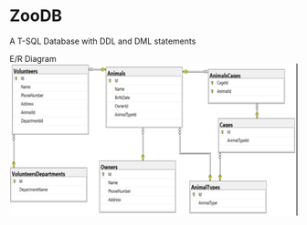 # ZooDB
A T-SQL Database with
DDL and DML statements

E/R Diagram
![alt text](https://github.com/StanNedelkov/ZooDB/blob/main/ER%20Diagram.png?raw=true)
